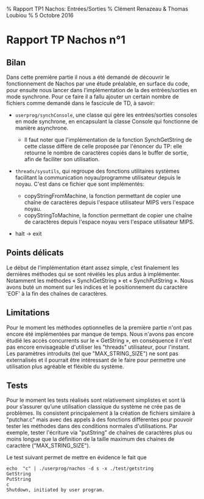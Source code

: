 % Rapport TP1 Nachos: Entrées/Sorties
% Clément Renazeau & Thomas Loubiou
% 5 Octobre 2016

# Rapport TP Nachos n°1


## Bilan

Dans cette première partie il nous a été demandé de découvrir le fonctionnement de Nachos par une étude préalable, en surface du code, pour ensuite nous lancer dans l’implémentation de la des entrées/sorties en mode synchrone.
Pour ce faire il a fallu ajouter un certain nombre de fichiers comme demandé dans le fascicule de TD, à savoir:

* `userprog/synchConsole`, une classe qui gère les entrées/sorties consoles en mode synchrone, en encapsulant la classe Console qui fonctionne de manière asynchrone.
    * Il faut noter que l'implémentation de la fonction SynchGetString de cette classe diffère de celle proposée par l'énoncer du TP: elle retourne le nombre de caractères copiés dans le buffer de sortie, afin de faciliter son utilisation.
* `threads/sysutils`, qui regroupe des fonctions utilitaires systèmes facilitant la communication noyau/programme utilisateur depuis le noyau. C'est dans ce fichier que sont implémentés:
    * copyStringFromMachine, la fonction permettant de copier une chaîne de caractères depuis l'espace utilisateur MIPS vers l'espace noyau.
    * copyStringToMachine, la fonction permettant de copier une chaîne de caractères depuis l'espace noyau vers l'espace utilisateur MIPS.

* halt → exit

## Points délicats

Le début de l’implémentation étant assez simple, c’est finalement les dernières méthodes qui se sont révélés les plus ardus à implémenter. Notamment les méthodes « SynchGetString » et « SynchPutString ».
Nous avons buté un moment sur les indices et le positionnement du caractère 'EOF' à la fin des chaînes de caractères.

## Limitations

Pour le moment les méthodes optionnelles de la première partie n'ont pas encore été implémentées par manque de temps. Nous n'avons pas encore étudié les accès concurrents sur le « GetString », en conséquence il n'est pas encore envisageable d'utiliser les "threads" utilisateur, pour l'instant. Les paramètres introduits (tel que "MAX_STRING_SIZE") ne sont pas externalisés et il pourrait être intéressant de le faire pour permettre une utilisation plus agréable et fléxible du système. 

## Tests

Pour le moment les tests réalisés sont relativement simplistes et sont là pour s’assurer qu’une utilisation classique du système ne crée pas de problèmes. Ils consistent principalement à la création de fichiers similaire à "putchar.c" mais avec des appels à des fonctions différentes pour pouvoir tester les méthodes dans des conditions normales d'utilisations. Par exemple, tester l'écriture via "putString" de chaînes de caractères plus ou moins longue que la définition de la taille maximum des chaines de caractère ("MAX_STRING_SIZE").

Le test suivant permet de mettre en évidence le fait que 

    echo  "c" | ./userprog/nachos -d s -x ./test/getstring
    GetString
    PutString
    c
    Shutdown, initiated by user program.
